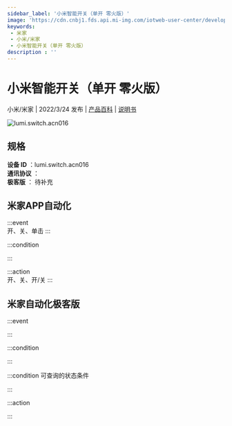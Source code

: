 ```yaml
---
sidebar_label: '小米智能开关（单开 零火版）'
image: 'https://cdn.cnbj1.fds.api.mi-img.com/iotweb-user-center/developer_16790687374056zr2DG4X.png?GalaxyAccessKeyId=AKVGLQWBOVIRQ3XLEW&Expires=9223372036854775807&Signature=6WOp3M5n5hzOe92KTAMQnWd0nH4='
keywords: 
 - 米家
 - 小米/米家
 - 小米智能开关（单开 零火版）
description : ''
---
```

# 小米智能开关（单开 零火版）

小米/米家 | 2022/3/24 发布 | [产品百科](https://home.mi.com/webapp/content/baike/product/index.html?model=lumi.switch.acn016/) | [说明书](https://home.mi.com/views/introduction.html?model=lumi.switch.acn016&region=cn)

![lumi.switch.acn016](https://cdn.cnbj1.fds.api.mi-img.com/iotweb-user-center/developer_16790687374056zr2DG4X.png?GalaxyAccessKeyId=AKVGLQWBOVIRQ3XLEW&Expires=9223372036854775807&Signature=6WOp3M5n5hzOe92KTAMQnWd0nH4=)

## 规格  
> 
**设备 ID** ：lumi.switch.acn016  
**通讯协议** ：  
**极客版**  ： 待补充 


## 米家APP自动化  

:::event  
开、关、单击
:::

:::condition  

:::

:::action   
开、关、开/关
:::

## 米家自动化极客版  

:::event  

:::

:::condition  

:::

:::condition 可查询的状态条件  

:::

:::action  

:::

        
